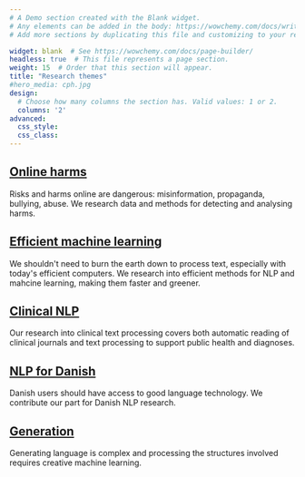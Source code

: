 ```yaml
---
# A Demo section created with the Blank widget.
# Any elements can be added in the body: https://wowchemy.com/docs/writing-markdown-latex/
# Add more sections by duplicating this file and customizing to your requirements.

widget: blank  # See https://wowchemy.com/docs/page-builder/
headless: true  # This file represents a page section.
weight: 15  # Order that this section will appear.
title: "Research themes"
#hero_media: cph.jpg
design:
  # Choose how many columns the section has. Valid values: 1 or 2.
  columns: '2'
advanced:
  css_style:
  css_class:
---
```



## [Online harms](project/onlineharms)

Risks and harms online are dangerous: misinformation, propaganda, bullying, abuse. We research data and methods for detecting and analysing harms.

## [Efficient machine learning](project/efficient)

We shouldn't need to burn the earth down to process text, especially with today's efficient computers. We research into efficient methods for NLP and mahcine learning, making them faster and greener.

## [Clinical NLP](project/clinical)

Our research into clinical text processing covers both automatic reading of clinical journals and text processing to support public health and diagnoses.

## [NLP for Danish](project/danish)

Danish users should have access to good language technology. We contribute our part for Danish NLP research.

## [Generation](project/generation)

Generating language is complex and processing the structures involved requires creative machine learning.